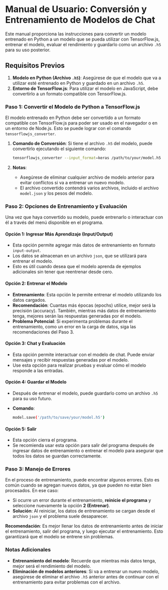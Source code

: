 
# Manual de Usuario: Conversión y Entrenamiento de Modelos de Chat

Este manual proporciona las instrucciones para convertir un modelo entrenado en Python a un modelo que se pueda utilizar con TensorFlow.js, entrenar el modelo, evaluar el rendimiento y guardarlo como un archivo `.h5` para su uso posterior.

## Requisitos Previos

1. **Modelo en Python (Archivo `.h5`)**: Asegúrese de que el modelo que va a utilizar esté entrenado en Python y guardado en un archivo `.h5`.
2. **Entorno de TensorFlow.js**: Para utilizar el modelo en JavaScript, debe convertirlo a un formato compatible con TensorFlow.js.

### Paso 1: Convertir el Modelo de Python a TensorFlow.js

El modelo entrenado en Python debe ser convertido a un formato compatible con TensorFlow.js para poder ser usado en el navegador o en un entorno de Node.js. Esto se puede lograr con el comando `tensorflowjs_converter`.

1. **Comando de Conversión**:
   Si tiene el archivo `.h5` del modelo, puede convertirlo ejecutando el siguiente comando:

   ```bash
   tensorflowjs_converter --input_format=keras /path/to/your/model.h5 /path/to/save/model
   ```

2. **Notas**:
   - Asegúrese de eliminar cualquier archivo de modelo anterior para evitar conflictos si va a entrenar un nuevo modelo.
   - El archivo convertido contendrá varios archivos, incluido el archivo `model.json` y los pesos del modelo.

### Paso 2: Opciones de Entrenamiento y Evaluación

Una vez que haya convertido su modelo, puede entrenarlo o interactuar con él a través del menú disponible en el programa.

#### Opción 1: Ingresar Más Aprendizaje (Input/Output)

- Esta opción permite agregar más datos de entrenamiento en formato `input-output`.
- Los datos se almacenan en un archivo `json`, que se utilizará para entrenar el modelo.
- Esto es útil cuando desea que el modelo aprenda de ejemplos adicionales sin tener que reentrenar desde cero.

#### Opción 2: Entrenar el Modelo

- **Entrenamiento**: Esta opción le permite entrenar el modelo utilizando los datos cargados.
- **Recomendación**: Cuantas más épocas (epochs) utilice, mejor será la precisión (accuracy). También, mientras más datos de entrenamiento tenga, mejores serán las respuestas generadas por el modelo.
- **Problema Potencial**: Si experimenta problemas durante el entrenamiento, como un error en la carga de datos, siga las recomendaciones del Paso 3.

#### Opción 3: Chat y Evaluación

- Esta opción permite interactuar con el modelo de chat. Puede enviar mensajes y recibir respuestas generadas por el modelo.
- Use esta opción para realizar pruebas y evaluar cómo el modelo responde a las entradas.

#### Opción 4: Guardar el Modelo

- Después de entrenar el modelo, puede guardarlo como un archivo `.h5` para su uso futuro.
- **Comando**:
  
  ```bash
  model.save('/path/to/save/your/model.h5')
  ```

#### Opción 5: Salir

- Esta opción cierra el programa.
- Se recomienda usar esta opción para salir del programa después de ingresar datos de entrenamiento o entrenar el modelo para asegurar que todos los datos se guardan correctamente.

### Paso 3: Manejo de Errores

En el proceso de entrenamiento, puede encontrar algunos errores. Esto es común cuando se agregan nuevos datos, ya que pueden no estar bien procesados. En ese caso:

- Si ocurre un error durante el entrenamiento, **reinicie el programa** y seleccione nuevamente la opción **2 (Entrenar)**.
- **Solución**: Al reiniciar, los datos de entrenamiento se cargan desde el archivo `json` y el problema suele desaparecer.

**Recomendación**: Es mejor llenar los datos de entrenamiento antes de iniciar el entrenamiento, salir del programa, y luego ejecutar el entrenamiento. Esto garantizará que el modelo se entrene sin problemas.

### Notas Adicionales

- **Entrenamiento del modelo**: Recuerde que mientras más datos tenga, mejor será el rendimiento del modelo.
- **Eliminación de modelos anteriores**: Si va a entrenar un nuevo modelo, asegúrese de eliminar el archivo `.h5` anterior antes de continuar con el entrenamiento para evitar problemas con el archivo.

